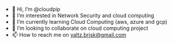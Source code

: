 - 👋 Hi, I’m @cloudpip
- 👀 I’m interested in Network Security and cloud computing
- 🌱 I’m currently learning Cloud Computing (aws, azure and gcp)
- 💞️ I’m looking to collaborate on cloud computing project
- 📫 How to reach me on yaltz.brisk@gmail.com

<!---
cloudpip/cloudpip is a ✨ special ✨ repository because its `README.md` (this file) appears on your GitHub profile.
You can click the Preview link to take a look at your changes.
--->
